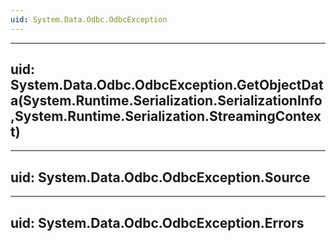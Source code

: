 ```yaml
---
uid: System.Data.Odbc.OdbcException
---
```


---
uid: System.Data.Odbc.OdbcException.GetObjectData(System.Runtime.Serialization.SerializationInfo,System.Runtime.Serialization.StreamingContext)
---

---
uid: System.Data.Odbc.OdbcException.Source
---

---
uid: System.Data.Odbc.OdbcException.Errors
---
